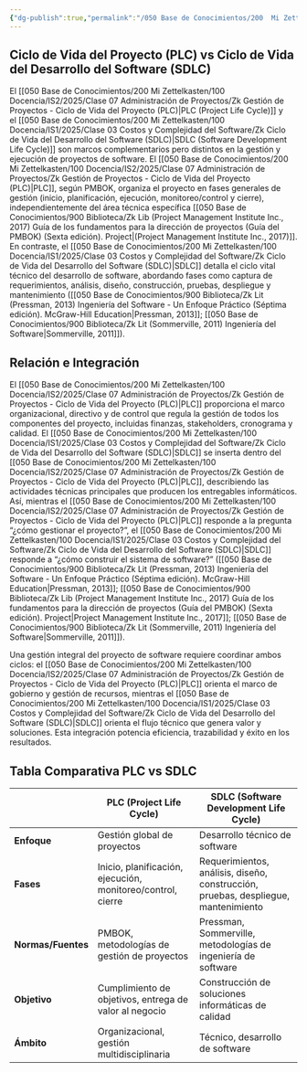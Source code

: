 ```yaml
---
{"dg-publish":true,"permalink":"/050 Base de Conocimientos/200  Mi Zettelkasten/100 Docencia/IS2/2025/Clase 07 Administración de Proyectos/Zk PLC vs SDLC/","tags":["#definir"]}
---
```


## Ciclo de Vida del Proyecto (PLC) vs Ciclo de Vida del Desarrollo del Software (SDLC)

El [[050 Base de Conocimientos/200  Mi Zettelkasten/100 Docencia/IS2/2025/Clase 07 Administración de Proyectos/Zk Gestión de Proyectos - Ciclo de Vida del Proyecto (PLC)\|PLC (Project Life Cycle)]] y el [[050 Base de Conocimientos/200  Mi Zettelkasten/100 Docencia/IS1/2025/Clase 03 Costos y Complejidad del Software/Zk Ciclo de Vida del Desarrollo del Software (SDLC)\|SDLC (Software Development Life Cycle)]] son marcos complementarios pero distintos en la gestión y ejecución de proyectos de software. El [[050 Base de Conocimientos/200  Mi Zettelkasten/100 Docencia/IS2/2025/Clase 07 Administración de Proyectos/Zk Gestión de Proyectos - Ciclo de Vida del Proyecto (PLC)\|PLC]], según PMBOK, organiza el proyecto en fases generales de gestión (inicio, planificación, ejecución, monitoreo/control y cierre), independientemente del área técnica específica [[050 Base de Conocimientos/900 Biblioteca/Zk Lib (Project Management Institute Inc., 2017) Guía de los fundamentos para la dirección de proyectos (Guía del PMBOK) (Sexta edición). Project\|(Project Management Institute Inc., 2017)]]. En contraste, el [[050 Base de Conocimientos/200  Mi Zettelkasten/100 Docencia/IS1/2025/Clase 03 Costos y Complejidad del Software/Zk Ciclo de Vida del Desarrollo del Software (SDLC)\|SDLC]] detalla el ciclo vital técnico del desarrollo de software, abordando fases como captura de requerimientos, análisis, diseño, construcción, pruebas, despliegue y mantenimiento ([[050 Base de Conocimientos/900 Biblioteca/Zk Lit (Pressman, 2013) Ingeniería del Software - Un Enfoque Práctico (Séptima edición). McGraw-Hill Education\|Pressman, 2013]];  [[050 Base de Conocimientos/900 Biblioteca/Zk Lit (Sommerville, 2011) Ingeniería del Software\|Sommerville, 2011]]).

## Relación e Integración

El [[050 Base de Conocimientos/200  Mi Zettelkasten/100 Docencia/IS2/2025/Clase 07 Administración de Proyectos/Zk Gestión de Proyectos - Ciclo de Vida del Proyecto (PLC)\|PLC]] proporciona el marco organizacional, directivo y de control que regula la gestión de todos los componentes del proyecto, incluidas finanzas, stakeholders, cronograma y calidad. El [[050 Base de Conocimientos/200  Mi Zettelkasten/100 Docencia/IS1/2025/Clase 03 Costos y Complejidad del Software/Zk Ciclo de Vida del Desarrollo del Software (SDLC)\|SDLC]] se inserta dentro del [[050 Base de Conocimientos/200  Mi Zettelkasten/100 Docencia/IS2/2025/Clase 07 Administración de Proyectos/Zk Gestión de Proyectos - Ciclo de Vida del Proyecto (PLC)\|PLC]], describiendo las actividades técnicas principales que producen los entregables informáticos. Así, mientras el [[050 Base de Conocimientos/200  Mi Zettelkasten/100 Docencia/IS2/2025/Clase 07 Administración de Proyectos/Zk Gestión de Proyectos - Ciclo de Vida del Proyecto (PLC)\|PLC]] responde a la pregunta “¿cómo gestionar el proyecto?”, el [[050 Base de Conocimientos/200  Mi Zettelkasten/100 Docencia/IS1/2025/Clase 03 Costos y Complejidad del Software/Zk Ciclo de Vida del Desarrollo del Software (SDLC)\|SDLC]] responde a “¿cómo construir el sistema de software?” ([[050 Base de Conocimientos/900 Biblioteca/Zk Lit (Pressman, 2013) Ingeniería del Software - Un Enfoque Práctico (Séptima edición). McGraw-Hill Education\|Pressman, 2013]]; [[050 Base de Conocimientos/900 Biblioteca/Zk Lib (Project Management Institute Inc., 2017) Guía de los fundamentos para la dirección de proyectos (Guía del PMBOK) (Sexta edición). Project\|Project Management Institute Inc., 2017]]; [[050 Base de Conocimientos/900 Biblioteca/Zk Lit (Sommerville, 2011) Ingeniería del Software\|Sommerville, 2011]]).

Una gestión integral del proyecto de software requiere coordinar ambos ciclos: el [[050 Base de Conocimientos/200  Mi Zettelkasten/100 Docencia/IS2/2025/Clase 07 Administración de Proyectos/Zk Gestión de Proyectos - Ciclo de Vida del Proyecto (PLC)\|PLC]] orienta el marco de gobierno y gestión de recursos, mientras el [[050 Base de Conocimientos/200  Mi Zettelkasten/100 Docencia/IS1/2025/Clase 03 Costos y Complejidad del Software/Zk Ciclo de Vida del Desarrollo del Software (SDLC)\|SDLC]] orienta el flujo técnico que genera valor y soluciones. Esta integración potencia eficiencia, trazabilidad y éxito en los resultados.

## Tabla Comparativa PLC vs SDLC


|                    | **PLC (Project Life Cycle)**                                | **SDLC (Software Development Life Cycle)**                                         |
| ------------------ | ----------------------------------------------------------- | ---------------------------------------------------------------------------------- |
| **Enfoque**        | Gestión global de proyectos                                 | Desarrollo técnico de software                                                     |
| **Fases**          | Inicio, planificación, ejecución, monitoreo/control, cierre | Requerimientos, análisis, diseño, construcción, pruebas, despliegue, mantenimiento |
| **Normas/Fuentes** | PMBOK, metodologías de gestión de proyectos                 | Pressman, Sommerville, metodologías de ingeniería de software                      |
| **Objetivo**       | Cumplimiento de objetivos, entrega de valor al negocio      | Construcción de soluciones informáticas de calidad                                 |
| **Ámbito**         | Organizacional, gestión multidisciplinaria                  | Técnico, desarrollo de software                                                    |
